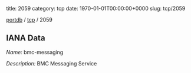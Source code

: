 title: 2059
category: tcp
date: 1970-01-01T00:00:00+0000
slug: tcp/2059

[portdb](/) / [tcp](/category/tcp.html) / 2059


## IANA Data

_Name:_ bmc-messaging

_Description:_ BMC Messaging Service

